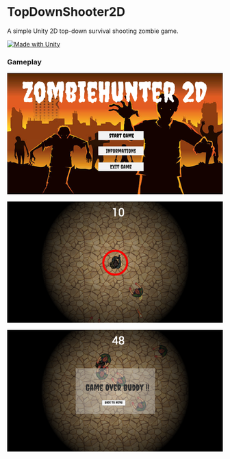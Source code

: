 # TopDownShooter2D
 A simple Unity 2D top-down survival shooting zombie game.

[![Made with Unity](https://img.shields.io/badge/Made%20with-Unity-57b9d3.svg?style=for-the-badge&logo=unity)](https://unity3d.com)

### Gameplay
![Strting game](GameTest/Images/Menu.png)

![Gameplay menu](GameTest/Images/Playmode.png)

![End game](GameTest/Images/gameover.png)
